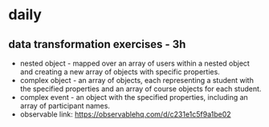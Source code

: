 # daily

## data transformation exercises - 3h
* nested object - mapped over an array of users within a nested object and creating a new array of objects with specific properties. 
* complex object - an array of objects, each representing a student with the specified properties and an array of course objects for each student.
* complex event - an object with the specified properties, including an array of participant names.
* observable link: https://observablehq.com/d/c231e1c5f9a1be02